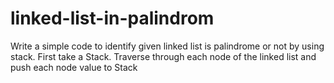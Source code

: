 # linked-list-in-palindrom
 Write a simple code to identify given linked list is palindrome or not by using stack. First take a Stack. Traverse through each node of the linked list and push each node value to Stack
